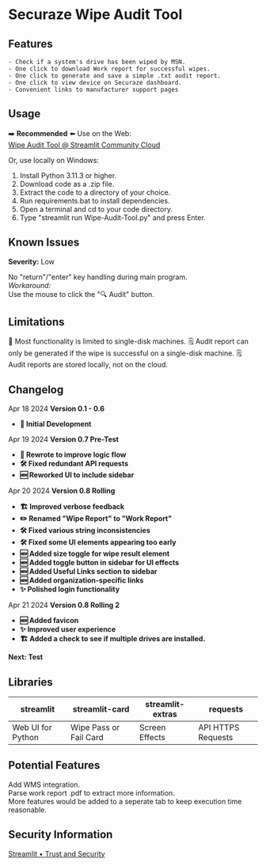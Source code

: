 # Securaze Wipe Audit Tool


## Features

	- Check if a system's drive has been wiped by MSN.
    - One click to download Work report for successful wipes.
    - One click to generate and save a simple .txt audit report.
    - One click to view device on Securaze dashboard.
    - Convenient links to manufacturer support pages

## Usage
➡️ **Recommended**  ⬅️
Use on the Web:  
[Wipe Audit Tool @ Streamlit Community Cloud](https://wipe-audit-tool.streamlit.app/)

Or, use locally on Windows:

 1. Install Python 3.11.3 or higher.
 2. Download code as a .zip file.
 3. Extract the code to a directory of your choice.
 4. Run requirements.bat to install dependencies.
 5. Open a terminal and cd to your code directory.
 6. Type "streamlit run Wipe-Audit-Tool.py" and press Enter.  
 
## Known Issues
**Severity:** Low

No "return"/"enter" key handling during main program.   
*Workaround:*   
Use the mouse to click the "🔍 Audit" button.
## Limitations
💽 Most functionality is limited to single-disk machines.
🗒️ Audit report can only be generated if the wipe is successful on a single-disk machine.
🗒️ Audit reports are stored locally, not on the cloud.  

## Changelog
Apr 18 2024 **Version 0.1 - 0.6**
 - **🌱 Initial Development**

Apr 19 2024 **Version 0.7 Pre-Test**
 - **🔄 Rewrote to improve logic flow**
 - **🛠️ Fixed redundant API requests**
 - **🆕 Reworked UI to include sidebar**
 
 Apr 20 2024 **Version 0.8 Rolling**
- **🏗️ Improved verbose feedback**
- **✏️ Renamed "Wipe Report" to "Work Report"**
- **🛠️ Fixed various string inconsistencies**
- **🛠️ Fixed some UI elements appearing too early**
- **🆕 Added size toggle for wipe result element**
- **🆕 Added toggle button in sidebar for UI effects**
- **🆕 Added Useful Links section to sidebar**
- **🆕 Added organization-specific links**
- **✨ Polished login functionality**

 Apr 21 2024 **Version 0.8 Rolling 2**
- **🆕 Added favicon**
- **✨ Improved user experience**  
- **🏗️ Added a check to see if multiple drives are installed.**  
   
**Next: Test**
## Libraries
|streamlit|streamlit-card|streamlit-extras|requests|
|--|--|--|--|
|Web UI for Python|Wipe Pass or Fail Card|Screen Effects| API HTTPS Requests|
## Potential Features
Add WMS integration.  
Parse work report .pdf to extract more information.  
More features would be added to a seperate tab to keep execution time reasonable.  
## Security Information
[Streamlit • Trust and Security](https://streamlit.io/security)